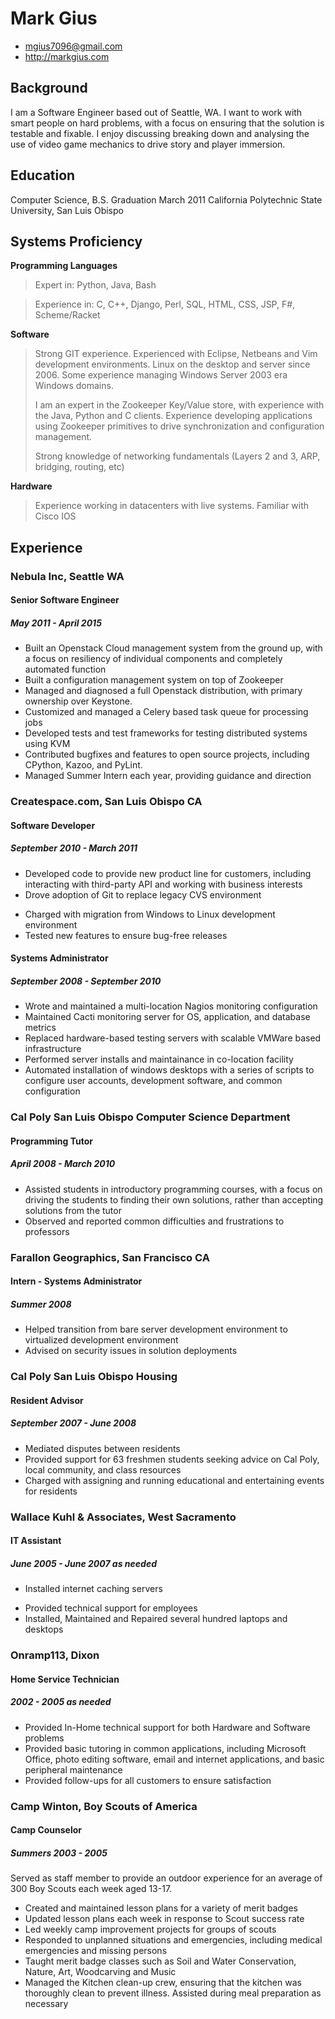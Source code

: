 # Mark Gius
<!-- If you think this resume project is cool, you should check out Nat Welch, 
     he came up with the original version: http://natwelch.com/ -->

 * <mgius7096@gmail.com>
 * <http://markgius.com>

## Background

I am a Software Engineer based out of Seattle, WA.  I want to work with smart
people on hard problems, with a focus on ensuring that the solution is testable
and fixable.  I enjoy discussing breaking down and analysing the use of video
game mechanics to drive story and player immersion.

<!--
I have an active interest in computer security and developing
"bullet-proof" systems.  I am an Eagle Scout and active member of the Cal Poly
Linux Users Group.

I love distributing computing knowledge as widely as possible, and enjoy passing on
my own knowledge to layman and technical experts alike.  I am an Eagle Scout.
-->

## Education

Computer Science, B.S.
Graduation March 2011
California Polytechnic State University, San Luis Obispo

## Systems Proficiency

**Programming Languages**

 > Expert in:  Python, Java, Bash

 > Experience in: C, C++, Django, Perl, SQL, HTML, CSS, JSP, F#, Scheme/Racket

**Software**

 > Strong GIT experience.
 > Experienced with Eclipse, Netbeans and Vim development environments.
 > Linux on the desktop and server since 2006. Some experience
 > managing Windows Server 2003 era Windows domains.
 >
 > I am an expert in the Zookeeper Key/Value store, with experience with the
 > Java, Python and C clients.  Experience developing applications using
 > Zookeeper primitives to drive synchronization and configuration management.
 > 
 > Strong knowledge of networking fundamentals (Layers 2 and 3, ARP, bridging, routing, etc)
 > 
 >

<!-- I doubt Im very good with this anymore
 > Extensive experience with setting up and maintaining the 
 > Nagios network monitoring software
 > the Cacti and Ganglia trending/monitoring suites of software.
 >
 > Worked with complex Apache configurations, DRBD, DNS and DHCP
 > configuration, and Linux iptables configuration.
-->
<!-- Dont need these right now 
 > 
 > I am proficient in LateX. 
 > I have some experience with Scribus document creating software
 > and The Gimp photo-editing suite.
-->

**Hardware**

 > Experience working in datacenters with live systems.  Familiar 
 > with Cisco IOS

## Experience

### Nebula Inc, Seattle WA

#### Senior Software Engineer
##### May 2011 - April 2015

 * Built an Openstack Cloud management system from the ground up, with a focus
   on resiliency of individual components and completely automated function
 * Built a configuration management system on top of Zookeeper
 * Managed and diagnosed a full Openstack distribution, with primary ownership
   over Keystone.
 * Customized and managed a Celery based task queue for processing jobs
 * Developed tests and test frameworks for testing distributed systems using KVM
 * Contributed bugfixes and features to open source projects, including CPython, Kazoo, and PyLint.
 * Managed Summer Intern each year, providing guidance and direction


### Createspace.com, San Luis Obispo CA

#### Software Developer
#####  September 2010 - March 2011

 * Developed code to provide new product line for customers, 
   including interacting with third-party API and working with business 
   interests
 * Drove adoption of Git to replace legacy CVS environment
 <!-- TODO: Fix this -->
 * Charged with migration from Windows to Linux development environment
 * Tested new features to ensure bug-free releases

#### Systems Administrator
#####  September 2008 - September 2010

 * Wrote and maintained a multi-location Nagios monitoring configuration
 * Maintained Cacti monitoring server for OS, application, and database metrics
 * Replaced hardware-based testing servers with scalable VMWare based infrastructure
 * Performed server installs and maintainance in co-location facility
 * Automated installation of windows desktops with a series of scripts to configure
   user accounts, development software, and common configuration

### Cal Poly San Luis Obispo Computer Science Department

#### Programming Tutor
##### April 2008 - March 2010

 * Assisted students in introductory programming courses, with a focus
   on driving the students to finding their own solutions, rather than
   accepting solutions from the tutor
 * Observed and reported common difficulties and frustrations to 
   professors

### Farallon Geographics, San Francisco CA

#### Intern - Systems Administrator 
##### Summer 2008 

 * Helped transition from bare server development environment to virtualized
   development environment
 * Advised on security issues in solution deployments

### Cal Poly San Luis Obispo Housing

#### Resident Advisor
##### September 2007 - June 2008

 * Mediated disputes between residents
 * Provided support for 63 freshmen students seeking advice on Cal Poly, 
   local community, and class resources
 * Charged with assigning and running educational and entertaining events for residents

### Wallace Kuhl & Associates, West Sacramento

#### IT Assistant
##### June 2005 - June 2007 as needed

 * Installed internet caching servers
<!-- * Created a web-based Job Database system using Java and Access -->
 * Provided technical support for employees 
 * Installed, Maintained and Repaired several hundred laptops and desktops

### Onramp113, Dixon

#### Home Service Technician
##### 2002 - 2005 as needed

 * Provided In-Home technical support for both Hardware and Software problems
 * Provided basic tutoring in common applications, including Microsoft Office, 
   photo editing software, email and internet applications, and basic peripheral 
   maintenance
 * Provided follow-ups for all customers to ensure satisfaction

### Camp Winton, Boy Scouts of America

#### Camp Counselor
##### Summers 2003 - 2005

Served as staff member to provide an outdoor experience
for an average of 300 Boy Scouts each week aged 13-17. 

 * Created and maintained lesson plans for a variety of merit badges
 * Updated lesson plans each week in response to Scout success rate
 * Led weekly camp improvement projects for groups of scouts
 * Responded to unplanned situations and emergencies, including medical
   emergencies and missing persons
 * Taught merit badge classes such as Soil and Water Conservation, 
   Nature, Art, Woodcarving and Music
 * Managed the Kitchen clean-up crew, ensuring that the kitchen was thoroughly
   clean to prevent illness.  Assisted during meal preparation as necessary
